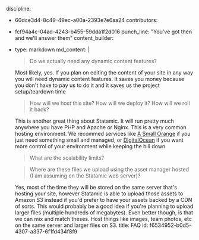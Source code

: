 discipline:
  - 60dce3d4-8c49-49ec-a00a-2393e7e6aa24
contributors:
  - fcf94a4c-04ad-4243-b455-59dda1f2d016
punch_line: "You've got then and we'll answer them"
content_builder:
  - 
    type: markdown
    md_content: |
      > Do we actually need any dynamic content features?
      
      Most likely, yes. If you plan on editing the content of your site in any way you will need dynamic content features. It saves you money because you don't have to pay us to do it and it saves us the project setup/teardown time
      
      > How will we host this site? How will we deploy it? How will we roll it back?
      
      This is another great thing about Statamic. It will run pretty much anywhere you have PHP and Apache or Nginx. This is a very common hosting environment. We recommed services like [A Small Orange](https://asmallorange.com/) if you just need something small and managed, or [DigitalOcean](https://www.digitalocean.com/) if you want more control of your environment while keeping the bill down
      
      > What are the scalability limits?
      
      
      
      > Where are these files we upload using the asset manager hosted (I am assuming on the Statamic web server)? 
      
      Yes, most of the time they will be stored on the same server that's hosting your site, however Statamic is able to upload those assets to Amazon S3 instead if you'd prefer to have your assets backed by a CDN of sorts. This would probably be a good idea if you're planning to upload larger files (multiple hundreds of megabytes). Even better though, is that we can mix and match theses. Host things like images, team photos, etc on the same server and larger files on S3.
title: FAQ
id: f6534952-b0d5-4307-a337-6f1fd434f8f9
